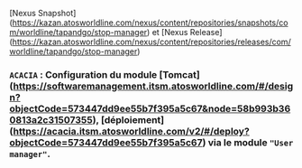 [Nexus Snapshot] (https://kazan.atosworldline.com/nexus/content/repositories/snapshots/com/worldline/tapandgo/stop-manager) et [Nexus Release] (https://kazan.atosworldline.com/nexus/content/repositories/releases/com/worldline/tapandgo/stop-manager)

### `ACACIA` : Configuration du module [Tomcat] (https://softwaremanagement.itsm.atosworldline.com/#/design?objectCode=573447dd9ee55b7f395a5c67&node=58b993b360813a2c31507355), [déploiement] (https://acacia.itsm.atosworldline.com/v2/#/deploy?objectCode=573447dd9ee55b7f395a5c67) via le module `"User manager"`.
